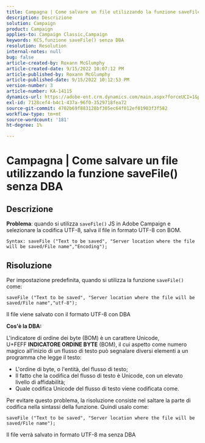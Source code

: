 ```yaml
---
title: Campagna | Come salvare un file utilizzando la funzione saveFile() senza DBA
description: Descrizione
solution: Campaign
product: Campaign
applies-to: Campaign Classic,Campaign
keywords: KCS,funzione saveFile() senza DBA
resolution: Resolution
internal-notes: null
bug: false
article-created-by: Roxann McGlumphy
article-created-date: 9/15/2022 10:07:12 PM
article-published-by: Roxann McGlumphy
article-published-date: 9/15/2022 10:12:53 PM
version-number: 3
article-number: KA-14115
dynamics-url: https://adobe-ent.crm.dynamics.com/main.aspx?forceUCI=1&pagetype=entityrecord&etn=knowledgearticle&id=5605e9bc-4235-ed11-9db1-00224808679b
exl-id: 7128cef4-b4c1-437a-96f0-3529718fea72
source-git-commit: 4702b69f883128bf305ec64f012ef01903f3f582
workflow-type: tm+mt
source-wordcount: '181'
ht-degree: 1%

---
```


# Campagna | Come salvare un file utilizzando la funzione saveFile() senza DBA

## Descrizione


<b>Problema</b>: quando si utilizza `saveFile()` JS in Adobe Campaign e selezionare la codifica UTF-8, salva il file in formato UTF-8 con BOM.


```
Syntax: saveFile ("Text to be saved", "Server location where the file will be saved/File name","Encoding");
```



## Risoluzione


Per impostazione predefinita, quando si utilizza la funzione `saveFile()` come:


```
saveFile ("Text to be saved", "Server location where the file will be saved/File name","utf-8");
```


Il file viene salvato con il formato UTF-8 con DBA

<b>Cos&#39;è la DBA: </b>

L&#39;indicatore di ordine dei byte (BOM) è un carattere Unicode, U+FEFF <b>INDICATORE ORDINE BYTE</b> (BOM), il cui aspetto come numero magico all’inizio di un flusso di testo può segnalare diversi elementi a un programma che legge il testo:

- L&#39;ordine di byte, o l&#39;entità, del flusso di testo;
- Il fatto che la codifica del flusso di testo è Unicode, con un elevato livello di affidabilità;
- Quale codifica Unicode del flusso di testo viene codificata come.


Per evitare questo problema, la risoluzione consiste nel saltare la parte di codifica nella sintassi della funzione. Quindi usalo come:


```
saveFile ("Text to be saved", "Server location where the file will be saved/File name");
```


Il file verrà salvato in formato UTF-8 ma senza DBA
